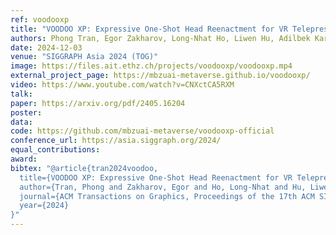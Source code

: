 ```yaml
---
ref: voodooxp 
title: "VOODOO XP: Expressive One-Shot Head Reenactment for VR Telepresence"
authors: Phong Tran, Egor Zakharov, Long-Nhat Ho, Liwen Hu, Adilbek Karmanov, Aviral Agarwal, McLean Goldwhite, Ariana Bermudez Venegas, Anh Tuan Tran, Hao Li
date: 2024-12-03
venue: "SIGGRAPH Asia 2024 (TOG)"
image: https://files.ait.ethz.ch/projects/voodooxp/voodooxp.mp4
external_project_page: https://mbzuai-metaverse.github.io/voodooxp/
video: https://www.youtube.com/watch?v=CNXctCA5RXM
talk: 
paper: https://arxiv.org/pdf/2405.16204
poster: 
data: 
code: https://github.com/mbzuai-metaverse/voodooxp-official 
conference_url: https://asia.siggraph.org/2024/ 
equal_contributions: 
award: 
bibtex: "@article{tran2024voodoo,
  title={VOODOO XP: Expressive One-Shot Head Reenactment for VR Telepresence},
  author={Tran, Phong and Zakharov, Egor and Ho, Long-Nhat and Hu, Liwen and Karmanov, Adilbek and Agarwal, Aviral and Goldwhite, McLean and Venegas, Ariana Bermudez and Tran, Anh Tuan and Li, Hao},
  journal={ACM Transactions on Graphics, Proceedings of the 17th ACM SIGGRAPH Conference and Exhibition in Asia 2024, (SIGGRAPH Asia 2024), 12/2024},
  year={2024}
}"
---
```

